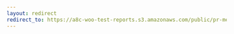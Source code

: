 ```yaml
---
layout: redirect
redirect_to: https://a8c-woo-test-reports.s3.amazonaws.com/public/pr-merge/41284/api/index.html
---
```


